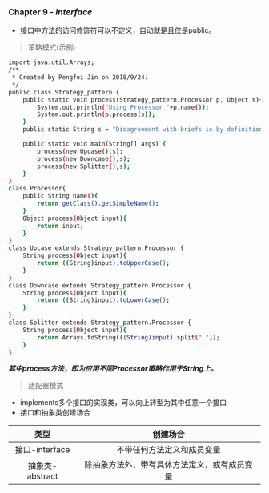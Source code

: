 ### Chapter 9 - ***Interface***
* 接口中方法的访问修饰符可以不定义，自动就是且仅是public。  
>策略模式(示例)
```sh 
import java.util.Arrays;
/**
 * Created by Pengfei Jin on 2018/9/24.
 */
public class Strategy_pattern {
	public static void process(Strategy_pattern.Processor p, Object s){
		System.out.println("Using Processor "+p.name()); 
		System.out.println(p.process(s)); 
	}
	public static String s = "Disagreement with briefs is by definition incorrect";

	public static void main(String[] args) {
		process(new Upcase(),s);
		process(new Downcase(),s);
		process(new Splitter(),s);
	}
}
class Processor{
	public String name(){
		return getClass().getSimpleName();
	}
	Object process(Object input){
		return input;
	}
}
class Upcase extends Strategy_pattern.Processor {
	String process(Object input){
		return ((String)input).toUpperCase();
	}
}
class Downcase extends Strategy_pattern.Processor {
	String process(Object input){
		return ((String)input).toLowerCase();
	}
}
class Splitter extends Strategy_pattern.Processor {
	String process(Object input){
		return Arrays.toString(((String)input).split(" "));
	}
}
```
***其中process方法，即为应用不同Processor策略作用于String上。***  

>适配器模式  
* implements多个接口的实现类，可以向上转型为其中任意一个接口  
* 接口和抽象类创建场合 

| 类型 | 创建场合 |
| :---: | :---: |
| 接口-interface | 不带任何方法定义和成员变量 |
| 抽象类-abstract | 除抽象方法外，带有具体方法定义，或有成员变量 |